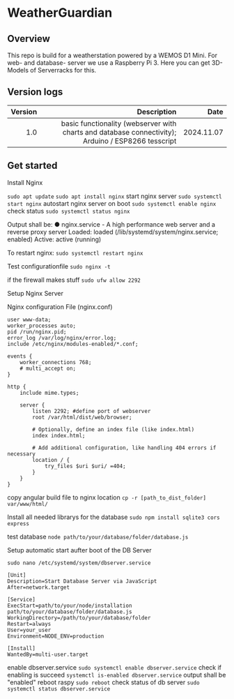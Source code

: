# WeatherGuardian

## Overview
This repo is build for a weatherstation powered by a WEMOS D1 Mini. 
For web- and database- server we use a Raspberry Pi 3. Here you can get 3D-Models of Serverracks for this. 


## Version logs
| Version | Description | Date|
|--------:|------------:|----:|
|1.0| basic functionality (webserver with charts and database connectivity); Arduino / ESP8266 tesscript | 2024.11.07|

## Get started

Install Nginx 

`sudo apt update`
`sudo apt install nginx`
start nginx server
`sudo systemctl start nginx`
autostart nginx server on boot
`sudo systemctl enable nginx`
check status
`sudo systemctl status nginx`

Output shall be: 
● nginx.service - A high performance web server and a reverse proxy server
     Loaded: loaded (/lib/systemd/system/nginx.service; enabled)
     Active: active (running)

To restart nginx:
`sudo systemctl restart nginx`

Test configurationfile
`sudo nginx -t`

if the firewall makes stuff
`sudo ufw allow 2292`


Setup Nginx Server

Nginx configuration File (nginx.conf)
```
user www-data;
worker_processes auto;
pid /run/nginx.pid;
error_log /var/log/nginx/error.log;
include /etc/nginx/modules-enabled/*.conf;

events {
    worker_connections 768;
    # multi_accept on;
}

http {
    include mime.types;

    server {
        listen 2292; #define port of webserver
        root /var/html/dist/web/browser;

        # Optionally, define an index file (like index.html)
        index index.html;

        # Add additional configuration, like handling 404 errors if necessary
        location / {
            try_files $uri $uri/ =404;
        }
    }
}
```

copy angular build file to nginx location
`cp -r [path_to_dist_folder] var/www/html/`


Install all needed librarys for the database
`sudo npm install sqlite3 cors express`

test database
`node path/to/your/database/folder/database.js`


Setup automatic start aufter boot of the DB Server

`sudo nano /etc/systemd/system/dbserver.service`
```
[Unit]
Description=Start Database Server via JavaScript
After=network.target

[Service]
ExecStart=path/to/your/node/installation path/to/your/database/folder/database.js
WorkingDirectory=/path/to/your/database/folder
Restart=always
User=your_user
Environment=NODE_ENV=production

[Install]
WantedBy=multi-user.target
```

enable dbserver.service
`sudo systemctl enable dbserver.service`
check if enabling is succeed
`systemctl is-enabled dbserver.service`
output shall be "enabled"
reboot raspy
`sudo reboot`
check status of db server
`sudo systemctl status dbserver.service`